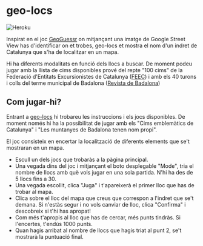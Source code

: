 # geo-locs

![Heroku](https://pyheroku-badge.herokuapp.com/?app=geo-locs&style=flat)

Inspirat en el joc [GeoGuessr](https://www.geoguessr.com/) on mitjançant una imatge de Google Street View has d'identificar on et trobes, geo-locs et mostra el nom d'un indret de Catalunya que s'ha de localitzar en un mapa.

Hi ha diferents modalitats en funció dels llocs a buscar. De moment podeu jugar amb la llista de cims disponibles prové del repte "100 cims" de la Federació d'Entitats Excursionistes de Catalunya ([FEEC](https://www.feec.cat/activitats/100-cims/)) i amb els 40 turons i colls del terme municipal de Badalona ([Revista de Badalona](https://revistadebadalona.cat/les-muntanyes-de-badalona-tenen-nom-propi/))

## Com jugar-hi?

Entrant a [geo-locs](https://geo-locs.herokuapp.com/) hi trobareu les instruccions i els jocs disponibles. De moment només hi ha la possibilitat de jugar amb els "Cims emblemàtics de Catalunya" i "Les muntanyes de Badalona tenen nom propi".

El joc consisteix en encertar la localització de diferents elements que se't mostraran en un mapa.

 - Escull un dels jocs que trobaràs a la pàgina principal.
 - Una vegada dins del joc i mitjançant el boto desplegable "Mode", tria el nombre de llocs amb què vols jugar en una sola partida. N'hi ha des de 5 llocs fins a 30.
 - Una vegada escollit, clica "Juga" i t'apareixerà el primer lloc que has de trobar al mapa.
 - Clica sobre el lloc del mapa que creus que correspon a l'indret que se't demana.
   Si n'estàs segur i no vols canviar de lloc, clica "Confirma" i descobreix si t'hi has apropat!
 - Com més t'apropis al lloc que has de cercar, més punts tindràs. Si l'encertes, t'endús 1000 punts.
 - Quan hagis arribat al nombre de llocs que hagis triat al punt 2, se't mostrarà la puntuació final.
  
  
